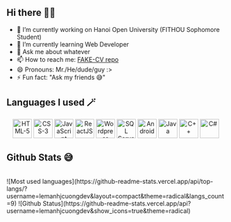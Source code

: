 ## Hi there 🫰🏻

- 🔭 I’m currently working on Hanoi Open University (FITHOU Sophomore Student)
- 🌱 I’m currently learning Web Developer
- 💬 Ask me about whatever
- 📫 How to reach me: <a href="https://lemanhjcuongdev.github.io/FAKE-CV/">FAKE-CV repo</a>
- 😄 Pronouns: Mr./He/dude/guy :>
- ⚡ Fun fact: "Ask my friends 😅"

## Languages I used 🪄

<div align="center">
  <img width="44px" title="HTML-5" src="https://simpleicons.org/icons/html5.svg">
  <img width="44px" title="CSS-3" src="https://simpleicons.org/icons/css3.svg">
  <img width="44px" title="JavaScript" src="https://simpleicons.org/icons/javascript.svg">
  <img width="44px" title="ReactJS" src="https://simpleicons.org/icons/react.svg">
  <img width="44px" title="Wordpress" src="https://simpleicons.org/icons/wordpress.svg">
  <img width="44px" title="SQL Server" src="https://simpleicons.org/icons/microsoftsqlserver.svg">
  <img width="44px" title="Android" src="https://simpleicons.org/icons/android.svg">
  <img width="44px" title="Java" src="https://simpleicons.org/icons/java.svg">
  <img width="44px" title="C++" src="https://simpleicons.org/icons/cplusplus.svg">
  <img width="44px" title="C#" src="https://simpleicons.org/icons/csharp.svg">
</div>

## Github Stats 😅

<br>
<span>
![Most used languages](https://github-readme-stats.vercel.app/api/top-langs/?username=lemanhjcuongdev&layout=compact&theme=radical&langs_count=9)
![Github Status](https://github-readme-stats.vercel.app/api?username=lemanhjcuongdev&show_icons=true&theme=radical)
</span>
